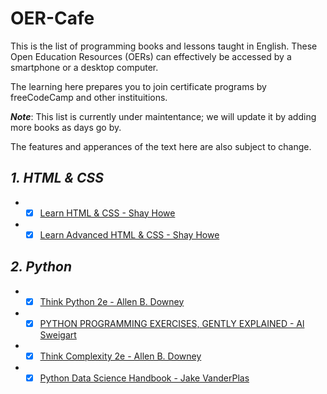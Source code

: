 # OER-Cafe
This is the list of programming books and lessons taught in English. These Open Education Resources (OERs) can effectively be accessed by a smartphone or a desktop computer.

The learning here prepares you to join certificate programs by freeCodeCamp and other instituitions.

***Note***: This list is currently under maintentance; we will update it by adding more books as days go by.

The features and apperances of the text here are also subject to change.

## ***1. HTML & CSS***

+ - [x]  [Learn HTML & CSS - Shay Howe](https://learn.shayhowe.com/)
+  - [x] [Learn Advanced HTML & CSS - Shay Howe](https://learn.shayhowe.com/advanced-html-css/)

## ***2. Python***

+ - [x]   [Think Python 2e - Allen B. Downey](https://greenteapress.com/wp/think-python-2e/)
+ - [x] [PYTHON PROGRAMMING EXERCISES, GENTLY EXPLAINED - Al Sweigart](https://inventwithpython.com/pythongently/)
+  - [x] [Think Complexity 2e - Allen B. Downey](https://greenteapress.com/complexity2/html/index.html)
+   - [x] [Python Data Science Handbook - Jake VanderPlas](https://jakevdp.github.io/PythonDataScienceHandbook/)
